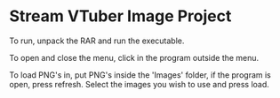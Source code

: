 # Stream VTuber Image Project
 
To run, unpack the RAR and run the executable.

To open and close the menu, click in the program outside the menu.

To load PNG's in, put PNG's inside the 'Images' folder, if the program is open, press refresh.
Select the images you wish to use and press load.
